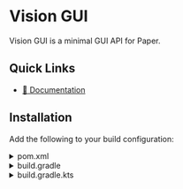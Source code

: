 # Vision GUI

Vision GUI is a minimal GUI API for Paper.

## Quick Links

- [📔 Documentation](https://vision.sparky983.me/)

## Installation

Add the following to your build configuration:

<details>
<summary>pom.xml</summary>

```xml
<dependencies>
    <dependency>
        <groupId>me.sparky983.vision</groupId>
        <artifactId>vision-paper</artifactId>
        <version>0.1</version>
    </dependency>
</dependencies>

<repositories>
    <repository>
        <id>sparky983</id>
        <url>https://repo.sparky983.me</url>
    </repository>
</repositories>
```
</details>

<details>

<summary>build.gradle</summary>

```groovy
repositories {
    maven { url 'https://repo.sparky983.me' }
}

dependencies {
    implementation 'me.sparky983.vision:vision-paper:0.1'
}
```
</details>

<details>

<summary>build.gradle.kts</summary>

```kotlin
repositories {
    maven("https://repo.sparky983.me")
}

dependencies {
    implementation("me.sparky983.vision:vision-paper:0.1")
}
```
</details>
